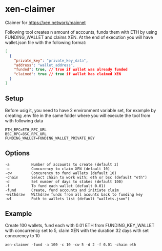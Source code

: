 # xen-claimer

Claimer for https://xen.network/mainnet

Following tool creates n amount of accounts, funds them with ETH by using FUNDING_WALLET and claims XEN. At the end of execution you will have wallet.json file with the following format:

```json
[
  {
    "private_key": "private_key_data",
    "address": "wallet_address",
    "funded": true, // true if wallet was already funded
    "claimed": true // true if wallet has claimed XEN
  }
]
```

## Setup

Before usig it, you need to have 2 environment variable set, for example by creating .env file in the same folder where you will execute the tool from with following data

```
ETH_RPC=ETH_RPC_URL
BSC_RPC=BSC_RPC_URL
FUNDING_WALLET=FUNDING_WALLET_PRIVATE_KEY
```

## Options

```
-a          Number of accounts to create (default 2)
-c          Concurency to claim XEN (default 10)
-cw         Concurency to fund wallets (default 10)
-chain      Select chain to work with: eth or bsc (default "eth")
-d          Set number of days to stakes (default 100)
-f          To fund each wallet (default 0.01)
-fund       Create, fund accounts and initiate claim
-withdraw   Withdraw funds from all acounts back to funding key
-wl         Path to wallets list (default "wallets.json")
```

## Example

Create 100 wallets, fund each with 0.01 ETH from FUNDING_KEY_WALLET with concurrency set to 5, claim XEN with the duration 32 days with set concurency to 10

```
xen-claimer -fund -a 100 -c 10 -cw 5 -d 2 -f 0.01 -chain eth
```

